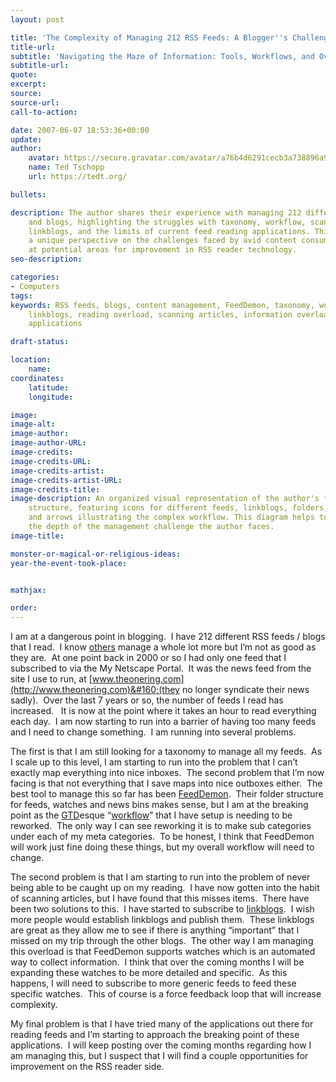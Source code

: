 ```yaml
---
layout: post

title: 'The Complexity of Managing 212 RSS Feeds: A Blogger''s Challenge'
title-url:
subtitle: 'Navigating the Maze of Information: Tools, Workflows, and Overload'
subtitle-url:
quote:
excerpt:
source:
source-url:
call-to-action:

date: 2007-06-07 18:53:36+00:00
update:
author:
    avatar: https://secure.gravatar.com/avatar/a76b4d6291cecb3a738896a971bfb903?s=512&d=mp&r=g
    name: Ted Tschopp
    url: https://tedt.org/

bullets:

description: The author shares their experience with managing 212 different RSS feeds
    and blogs, highlighting the struggles with taxonomy, workflow, scanning articles,
    linkblogs, and the limits of current feed reading applications. This article provides
    a unique perspective on the challenges faced by avid content consumers and hints
    at potential areas for improvement in RSS reader technology.
seo-description:

categories:
- Computers
tags:
keywords: RSS feeds, blogs, content management, FeedDemon, taxonomy, workflow, GTD,
    linkblogs, reading overload, scanning articles, information overload, feed reading
    applications

draft-status:

location:
    name:
coordinates:
    latitude:
    longitude:

image:
image-alt:
image-author:
image-author-URL:
image-credits:
image-credits-URL:
image-credits-artist:
image-credits-artist-URL:
image-credits-title:
image-description: An organized visual representation of the author's feed reading
    structure, featuring icons for different feeds, linkblogs, folders, and watches,
    and arrows illustrating the complex workflow. This diagram helps to illustrate
    the depth of the management challenge the author faces.
image-title:

monster-or-magical-or-religious-ideas:
year-the-event-took-place:


mathjax:

order:
---
```

I am at a dangerous point in blogging.&#160; I have 212 different RSS feeds / blogs that I read.&#160; I know [others](http://scobleizer.com/2007/01/03/25000-items-read-on-google-reader/) manage a whole lot more but I’m not as good as they are.&#160;&#160;At one point back in 2000 or so I had only one feed that I subscribed to via the My Netscape Portal.&#160; It was the news feed from the site I use to run, at [www.theonering.com](http://www.theonering.com)&#160;(they no longer syndicate their news sadly).&#160; Over the last 7 years or so, the number of feeds I read has increased.&#160; &#160;It is now at the point where it takes an hour to read everything each day.&#160; I am now starting to run into a barrier of having too many feeds and I need to change something.&#160; I am running into several problems.&#160; 

The first is that I am still looking for a taxonomy to manage all my feeds.&#160; As I scale up to this level, I am starting to run into the problem that I can’t exactly map everything into nice inboxes.&#160; The second problem that I’m now facing is that not everything that I save maps into nice outboxes either.&#160; The best tool to manage this so far has been [FeedDemon](http://www.newsgator.com/Individuals/FeedDemon/).&#160; Their folder structure for feeds,&#160;watches and news bins makes sense, but I&#160;am at the breaking point as the [GTD](http://en.wikipedia.org/wiki/Getting_Things_Done)esque “[workflow](http://www.flickr.com/photos/koolpal/8872490/in/photostream/)” that I have setup is needing to be reworked.&#160; The only way I can see reworking it is to make sub categories under each of my meta categories.&#160; To be honest, I think that FeedDemon will work just fine doing these things, but my overall workflow will need to change.

The second problem is that I am starting to run into the problem of never being able to be caught up on my reading.&#160; I have now gotten into the habit of scanning articles, but I have found that this misses items.&#160; There have been two solutions to this.&#160; I have started to subscribe to [linkblogs](http://en.wikipedia.org/wiki/Linklog).&#160; I wish more people would establish linkblogs and publish them.&#160; These linkblogs are great as they allow me to see if there is anything “important” that I missed on my trip through the other blogs.&#160; The other way I am managing this overload is that FeedDemon supports watches which is an automated way to collect information.&#160; I think that over the coming months I will be expanding these watches to be more detailed and specific.&#160; As this happens, I will need to subscribe to more generic feeds to feed these specific watches.&#160; This of course is a force feedback loop that will increase complexity.

My final problem is that I have tried many of the applications out there for reading feeds and I’m starting to approach the breaking point of these applications.&#160; I will keep posting over the coming months regarding how I am managing this, but I suspect that I will find a couple opportunities for improvement on the RSS reader side.